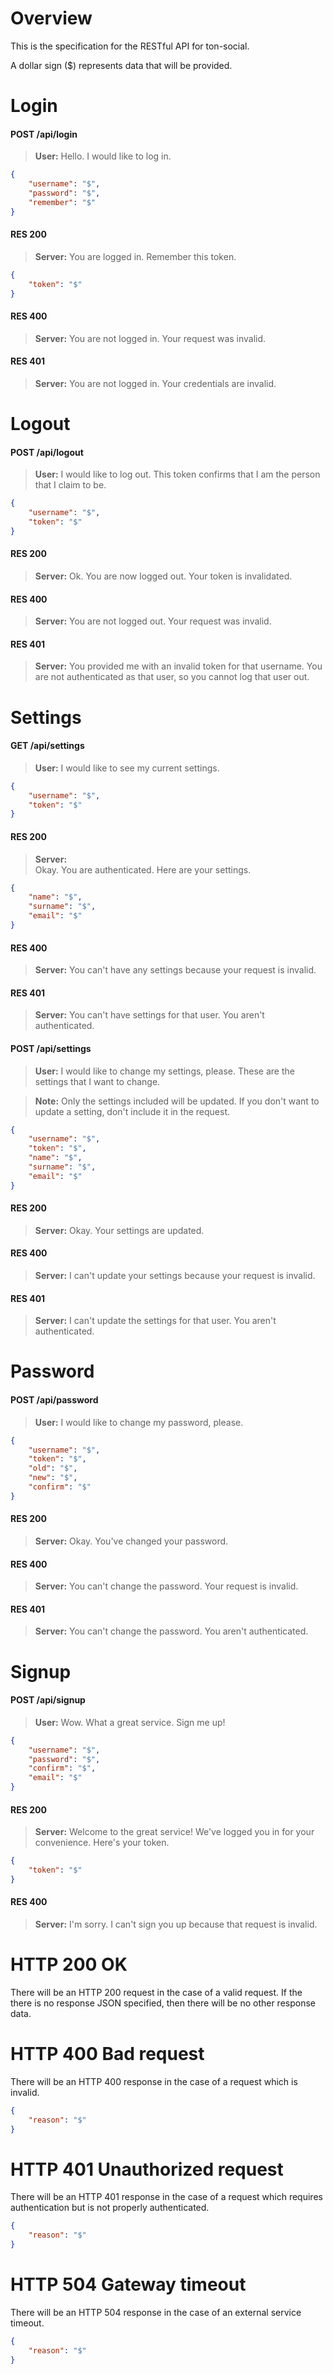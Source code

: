 # Overview

This is the specification for the RESTful API for ton-social.

A dollar sign ($) represents data that will be provided.

# Login

#### POST /api/login

> **User:**
> Hello. I would like to log in.

```json
{
	"username": "$",
	"password": "$",
	"remember": "$"
}
```

#### RES 200

> **Server:**
> You are logged in. Remember this token.

```json
{
	"token": "$"
}
```

#### RES 400

> **Server:**
> You are not logged in. Your request was invalid.

#### RES 401

> **Server:**
> You are not logged in. Your credentials are invalid.

# Logout

#### POST /api/logout

> **User:**
> I would like to log out.
> This token confirms that I am the person that I claim to be.

```json
{
	"username": "$",
	"token": "$"
}
```

#### RES 200

> **Server:**
> Ok. You are now logged out. Your token is invalidated.

#### RES 400

> **Server:**
> You are not logged out. Your request was invalid.

#### RES 401

> **Server:**
> You provided me with an invalid token for that username.
> You are not authenticated as that user, so you cannot log that user out.

# Settings

#### GET /api/settings

> **User:**
> I would like to see my current settings.

```json
{
	"username": "$",
	"token": "$"
}
```

#### RES 200

> **Server:**  
> Okay. You are authenticated. Here are your settings.

```json
{
	"name": "$",
	"surname": "$",
	"email": "$"
}
```

#### RES 400

> **Server:**
> You can't have any settings because your request is invalid.

#### RES 401

> **Server:**
> You can't have settings for that user. You aren't authenticated.

#### POST /api/settings

> **User:**
> I would like to change my settings, please.
> These are the settings that I want to change.

> **Note:**
> Only the settings included will be updated.
> If you don't want to update a setting, don't include it in the request.

```json
{
	"username": "$",
	"token": "$",
	"name": "$",
	"surname": "$",
	"email": "$"
}
```

#### RES 200

> **Server:**
> Okay. Your settings are updated.

#### RES 400

> **Server:**
> I can't update your settings because your request is invalid.

#### RES 401

> **Server:**
> I can't update the settings for that user. You aren't authenticated.

# Password

#### POST /api/password

> **User:**
> I would like to change my password, please.

```json
{
	"username": "$",
	"token": "$",
	"old": "$",
	"new": "$",
	"confirm": "$"
}
```

#### RES 200

> **Server:**
> Okay. You've changed your password.

#### RES 400

> **Server:**
> You can't change the password. Your request is invalid.

#### RES 401

> **Server:**
> You can't change the password. You aren't authenticated.

# Signup

#### POST /api/signup

> **User:**
> Wow. What a great service. Sign me up!

```json
{
	"username": "$",
	"password": "$",
	"confirm": "$",
	"email": "$"
}
```

#### RES 200

> **Server:**
> Welcome to the great service!
> We've logged you in for your convenience. Here's your token.

```json
{
	"token": "$"
}
```

#### RES 400

> **Server:**
> I'm sorry. I can't sign you up because that request is invalid.

# HTTP 200 OK

There will be an HTTP 200 request in the case of a valid request. If the there
is no response JSON specified, then there will be no other response data.

# HTTP 400 Bad request

There will be an HTTP 400 response in the case of a request which is invalid.

```json
{
	"reason": "$"
}
```

# HTTP 401 Unauthorized request

There will be an HTTP 401 response in the case of a request which requires
authentication but is not properly authenticated.

```json
{
	"reason": "$"
}
```

# HTTP 504 Gateway timeout

There will be an HTTP 504 response in the case of an external service timeout.

```json
{
	"reason": "$"
}
```
